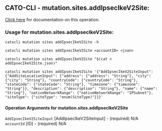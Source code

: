 
## CATO-CLI - mutation.sites.addIpsecIkeV2Site:
[Click here](https://api.catonetworks.com/documentation/#mutation-addIpsecIkeV2Site) for documentation on this operation.

### Usage for mutation.sites.addIpsecIkeV2Site:

`catocli mutation sites addIpsecIkeV2Site -h`

`catocli mutation sites addIpsecIkeV2Site <accountID> <json>`

`catocli mutation sites addIpsecIkeV2Site "$(cat < addIpsecIkeV2Site.json)"`

`catocli mutation sites addIpsecIkeV2Site '{"AddIpsecIkeV2SiteInput": {"AddSiteLocationInput": {"address": {"address": "String"}, "city": {"city": "String"}, "countryCode": {"countryCode": "String"}, "stateCode": {"stateCode": "String"}, "timezone": {"timezone": "String"}}, "description": {"description": "String"}, "name": {"name": "String"}, "nativeNetworkRange": {"nativeNetworkRange": "IPSubnet"}, "siteType": {"siteType": "enum(SiteType)"}}}'`

#### Operation Arguments for mutation.sites.addIpsecIkeV2Site ####
`AddIpsecIkeV2SiteInput` [AddIpsecIkeV2SiteInput] - (required) N/A 
`accountId` [ID] - (required) N/A 
